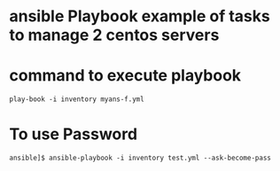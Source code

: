 # ansible Playbook example of tasks to manage 2 centos servers
# command to execute playbook 
    play-book -i inventory myans-f.yml 
# To use Password  
    ansible]$ ansible-playbook -i inventory test.yml --ask-become-pass 
